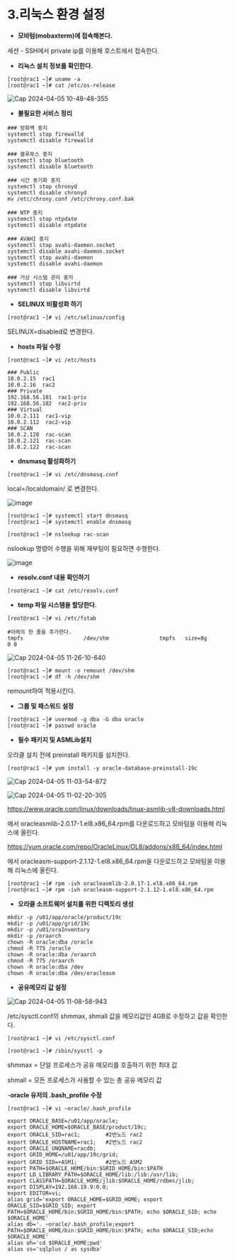 # **3.리눅스 환경 설정**

- **모바텀(mobaxterm)에 접속해본다.**

세션 - SSH에서 private ip를 이용해 호스트에서 접속한다.

- **리눅스 설치 정보를 확인한다.**

```
[root@rac1 ~]# uname -a
[root@rac1 ~]# cat /etc/os-release
```

![Cap 2024-04-05 10-48-48-355](https://github.com/oraclejyp/19c_rac_inst/assets/133745372/679536ac-c814-4127-b537-889e9b34f1b3)

- **불필요한 서비스 정리**

```
### 방화벽 중지
systemctl stop firewalld
systemctl disable firewalld

### 블루투스 중지
systemctl stop bluetooth
systemctl disable bluetooth

### 시간 동기화 중지
systemctl stop chronyd
systemctl disable chronyd
mv /etc/chrony.conf /etc/chrony.conf.bak

### NTP 중지
systemctl stop ntpdate
systemctl disable ntpdate

### AVAHI 중지
systemctl stop avahi-daemon.socket
systemctl disable avahi-daemon.socket
systemctl stop avahi-daemon
systemctl disable avahi-daemon

### 가상 시스템 관리 중지
systemctl stop libvirtd
systemctl disable libvirtd
```

- **SELINUX 비활성화 하기**

```
[root@rac1 ~]# vi /etc/selinux/config
```

SELINUX=disabled로 변경한다.


- **hosts 파일 수정**
```
[root@rac1 ~]# vi /etc/hosts

### Public
10.0.2.15  rac1
10.0.2.16  rac2        
### Private
192.168.56.101  rac1-priv 
192.168.56.102  rac2-priv
### Virtual
10.0.2.111  rac1-vip 
10.0.2.112  rac2-vip 
### SCAN
10.0.2.120  rac-scan    
10.0.2.121  rac-scan    
10.0.2.122  rac-scan    
```

- **dnsmasq 활성화하기**

```
[root@rac1 ~]# vi /etc/dnsmasq.conf
```

local=/localdomain/ 로 변경한다.

![image](https://github.com/oraclejyp/19c_rac_inst/assets/133745372/69ecbd74-979d-4432-92cc-b9fd39c33950)

```
[root@rac1 ~]# systemctl start dnsmasq
[root@rac1 ~]# systemctl enable dnsmasq

[root@rac1 ~]# nslookup rac-scan
```

nslookup 명령어 수행을 위해 재부팅이 필요하면 수행한다.

![image](https://github.com/oraclejyp/19c_rac_inst/assets/133745372/5716153f-6012-4c39-8617-a7c84fca9254)

- **resolv.conf 내용 확인하기**

```
[root@rac1 ~]# cat /etc/resolv.conf
```

- **temp 파일 시스템을 할당한다.**

```
[root@rac1 ~]# vi /etc/fstab

#아래의 한 줄을 추가한다.
tmpfs                   /dev/shm                tmpfs   size=8g         0 0
```

![Cap 2024-04-05 11-26-10-640](https://github.com/oraclejyp/19c_rac_inst/assets/133745372/27d33d59-f198-4c40-b458-b89a32c3d855)

```
[root@rac1 ~]# mount -o remount /dev/shm
[root@rac1 ~]# df -h /dev/shm
```

remount하여 적용시킨다.


- **그룹 및 패스워드 설정**

```
[root@rac1 ~]# usermod -g dba -G dba oracle
[root@rac1 ~]# passwd oracle
```

- **필수 패키지 및 ASMLib설치**

오라클 설치 전에 preinstall 패키지를 설치한다.

```
[root@rac1 ~]# yum install -y oracle-database-preinstall-19c
```

![Cap 2024-04-05 11-03-54-872](https://github.com/oraclejyp/19c_rac_inst/assets/133745372/e4e5d105-bd42-4ee8-ba34-1fd685e48030)

![Cap 2024-04-05 11-02-20-305](https://github.com/oraclejyp/19c_rac_inst/assets/133745372/e3a34bf0-10c1-4610-9638-5965436ff5b8)

https://www.oracle.com/linux/downloads/linux-asmlib-v8-downloads.html

에서 oracleasmlib-2.0.17-1.el8.x86_64.rpm를 다운로드하고 모바텀을 이용해 리눅스에 올린다.

https://yum.oracle.com/repo/OracleLinux/OL8/addons/x86_64/index.html

에서 oracleasm-support-2.1.12-1.el8.x86_64.rpm을 다운로드하고 모바텀을 이용해 리눅스에 올린다.

```
[root@rac1 ~]# rpm -ivh oracleasmlib-2.0.17-1.el8.x86_64.rpm
[root@rac1 ~]# rpm -ivh oracleasm-support-2.1.12-1.el8.x86_64.rpm
```

- **오라클 소프트웨어 설치를 위한 디렉토리 생성**

```
mkdir -p /u01/app/oracle/product/19c
mkdir -p /u01/app/grid/19c
mkdir -p /u01/oraInventory
mkdir -p /oraarch
chown -R oracle:dba /oracle
chmod -R 775 /oracle
chown -R oracle:dba /oraarch
chmod -R 775 /oraarch
chown -R oracle:dba /dev
chown -R oracle:dba /dev/oracleasm
```

- **공유메모리 값 설정**

![Cap 2024-04-05 11-08-58-943](https://github.com/oraclejyp/19c_rac_inst/assets/133745372/f085db69-3f8b-4ec9-ae7a-a079b27928bd)

/etc/sysctl.conf의 shmmax, shmall 값을 메모리값인 4GB로 수정하고 값을 확인한다.

```
[root@rac1 ~]# vi /etc/sysctl.conf

[root@rac1 ~]# /sbin/sysctl -p
```

shmmax = 단일 프로세스가 공유 메모리를 호출하기 위한 최대 값

shmall = 모든 프로세스가 사용할 수 있는 총 공유 메모리 값

-**oracle 유저의 .bash_profile 수정**

```
[root@rac1 ~]# vi ~oracle/.bash_profile

export ORACLE_BASE=/u01/app/oracle;
export ORACLE_HOME=$ORACLE_BASE/product/19c;
export ORACLE_SID=rac1;        #2번노드 rac2
export ORACLE_HOSTNAME=rac1;   #2번노드 rac2
export ORACLE_UNQNAME=racdb;
export GRID_HOME=/u01/app/19c/grid;
export GRID_SID=+ASM1;         #2번노드 ASM2
export PATH=$ORACLE_HOME/bin:$GRID_HOME/bin:$PATH
export LD_LIBRARY_PATH=$ORACLE_HOME/lib:/lib:/usr/lib;
export CLASSPATH=$ORACLE_HOME/jlib:$ORACLE_HOME/rdbms/jlib;
export DISPLAY=192.168.19.9:0.0;
export EDITOR=vi;
alias grid='export ORACLE_HOME=$GRID_HOME; export ORACLE_SID=$GRID_SID; export PATH=$ORACLE_HOME/bin:$GRID_HOME/bin:$PATH; echo $ORACLE_SID; echo $ORACLE_HOME'
alias db='. ~oracle/.bash_profile;export PATH=$ORACLE_HOME/bin:$GRID_HOME/bin:$PATH; echo $ORACLE_SID;echo $ORACLE_HOME'
alias oh='cd $ORACLE_HOME;pwd'
alias ss='sqlplus / as sysdba'
```
